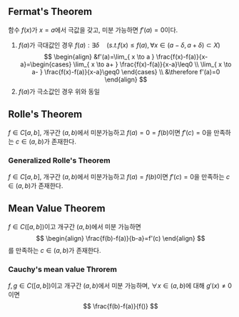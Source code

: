 ## Fermat's Theorem
함수 $f(x)$가 $x=a$에서 극값을 갖고, 미분 가능하면 $f'(a)=0$이다.
1) $f(a)$가 극대값인 경우
$f(a):\exists \delta\quad(s.t. f(x)\leq f(a),\forall x \in (a-\delta,a+\delta)\subset X)$
$$
\begin{align}
&f'(a)=\lim_{ x \to a } \frac{f(x)-f(a)}{x-a}=\begin{cases}
\lim_{ x \to a+ } \frac{f(x)-f(a)}{x-a}\leq0 \\
\lim_{ x \to a- } \frac{f(x)-f(a)}{x-a}\geq0
\end{cases} \\
&\therefore f'(a)=0
\end{align}
$$
2) $f(a)$가 극소값인 경우
위와 동일

## Rolle's Theorem
$f\in C[a,b]$, 개구간 $(a,b)$에서 미분가능하고 $f(a)=0=f(b)$이면 $f'(c)=0$을 만족하는 $c \in (a,b)$가 존재한다.
### Generalized Rolle's Theorem
$f\in C[a,b]$, 개구간 $(a,b)$에서 미분가능하고 $f(a)=f(b)$이면 $f'(c)=0$을 만족하는 $c \in (a,b)$가 존재한다.

## Mean Value Theorem

$f\in C([a,b])$이고 개구간 $(a,b)$에서 미분 가능하면
$$
\begin{align}
\frac{f(b)-f(a)}{b-a}=f'(c)
\end{align}
$$
를 만족하는 $c \in (a,b)$가 존재한다.
### Cauchy's mean value Throrem
$f,g\in C([a,b])$이고 개구간 $(a,b)$에서 미분 가능하며, $\forall x\in(a,b)$에 대해 $g'(x)\neq 0$이면
$$
\frac{f(b)-f(a)}{f()}
$$